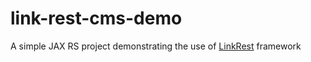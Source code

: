 # link-rest-cms-demo
A simple JAX RS project demonstrating the use of [LinkRest](https://github.com/nhl/link-rest) framework
